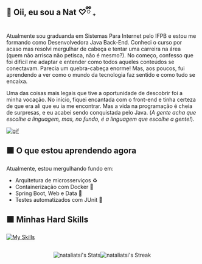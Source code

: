 ## 🍃 Oii, eu sou a Nat ♡ྀི ₊

Atualmente sou graduanda em Sistemas Para Internet pelo IFPB e estou me formando como Desenvolvedora Java Back-End. Conheci o curso por acaso mas resolvi mergulhar de cabeça e tentar uma carreira na área (quem não arrisca não petisca, não é mesmo?). No começo, confesso que foi difícil me adaptar e entender como todos aqueles conteúdos se conectavam. Parecia um quebra-cabeça enorme! Mas, aos poucos, fui aprendendo a ver como o mundo da tecnologia faz sentido e como tudo se encaixa.

Uma das coisas mais legais que tive a oportunidade de descobrir foi a minha vocação. No início, fiquei encantada com o front-end e tinha certeza de que era ali que eu ia me encontrar. Mas a vida na programação é cheia de surpresas, e eu acabei sendo conquistada pelo Java. (*A gente acha que escolhe a linguagem, mas, no fundo, é a linguagem que escolhe a gente!*).

[![gif](https://cdnb.artstation.com/p/assets/images/images/032/916/471/original/camille-unknown-spirit.gif?1607874539)](https://www.artstation.com/artwork/rAeA5E)

## 🟩 O que estou aprendendo agora

Atualmente, estou mergulhando fundo em:

- Arquitetura de microsserviços ♻️
- Containerização com Docker 🐳
- Spring Boot, Web e Data 🍃
- Testes automatizados com JUnit 🔄️

## 🟩 Minhas Hard Skills
[![My Skills](https://skillicons.dev/icons?i=java,spring,mysql,postgresql,hibernate,gradle,maven,docker,c,cs,dotnet,py,flask,postman,idea,vim,vscode,html,css,bootstrap,javascript,react,vite,npm,yarn,git,github,bsd,linux,ubuntu)](https://skillicons.dev)

## 

<div style="display: flex; justify-content: center;">
  <img src="https://github-readme-stats.vercel.app/api?username=nataliatsi&theme=gotham&show_icons=true&hide_border=true&count_private=true" alt="nataliatsi's Stats" />
  <img src="https://github-readme-streak-stats.herokuapp.com/?user=nataliatsi&theme=gotham&hide_border=true" alt="nataliatsi's Streak" />
</div>

